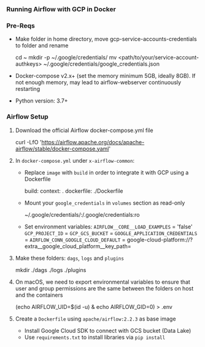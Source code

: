 ### Running Airflow with GCP in Docker

### Pre-Reqs

- Make folder in home directory, move gcp-service-accounts-credentials to folder and rename

    cd ~
    mkdir -p ~/.google/credentials/
    mv <path/to/your/service-account-authkeys> ~/.google/credentials/google_credentials.json

- Docker-compose v2.x+ (set the memory minimum 5GB, ideally 8GB). If not enough memory, may lead to airflow-webserver continuously restarting

- Python version: 3.7+

### Airflow Setup

1. Download the official Airflow docker-compose.yml file

   curl -LfO 'https://airflow.apache.org/docs/apache-airflow/stable/docker-compose.yaml'

2. In `docker-compose.yml` under `x-airflow-common`:
    * Replace `image` with `build` in order to integrate it with GCP using a Dockerfile

        build:
            context: .
            dockerfile: ./Dockerfile

    * Mount your `google_credentials` in `volumes` section as read-only

        ~/.google/credentials/:/.google/credentials:ro

    * Set environment variables:
        `AIRFLOW__CORE__LOAD_EXAMPLES` = 'false'
        `GCP_PROJECT_ID` = <variable>
        `GCP_GCS_BUCKET` = <variable>
        `GOOGLE_APPLICATION_CREDENTIALS` = <location of google_credentials.json>
        `AIRFLOW_CONN_GOOGLE_CLOUD_DEFAULT` = google-cloud-platform://?extra__google_cloud_platform__key_path=<location of google_credentials.json>

3. Make these folders: `dags`, `logs` and `plugins`

    mkdir ./dags ./logs ./plugins

4. On macOS, we need to export environmental variables to ensure that user and group permissions are the same between the folders on host and the containers

    (echo AIRFLOW_UID=$(id -u) & echo AIRFLOW_GID=0) > .env

5. Create a `Dockerfile` using `apache/airflow:2.2.3` as base image
    * Install Google Cloud SDK to connect with GCS bucket (Data Lake)
    * Use `requirements.txt` to install libraries via `pip install`
